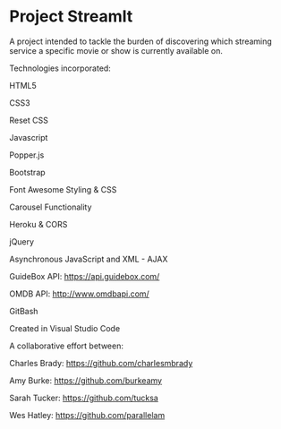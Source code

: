 # Project StreamIt

A project intended to tackle the burden of discovering which streaming service a specific movie or show is currently available on.

Technologies incorporated:

HTML5

CSS3

Reset CSS

Javascript

Popper.js

Bootstrap

Font Awesome Styling & CSS

Carousel Functionality

Heroku & CORS

jQuery

Asynchronous JavaScript and XML - AJAX

GuideBox API: https://api.guidebox.com/

OMDB API: http://www.omdbapi.com/

GitBash

Created in Visual Studio Code

A collaborative effort between: 

Charles Brady: https://github.com/charlesmbrady

Amy Burke: https://github.com/burkeamy

Sarah Tucker: https://github.com/tucksa

Wes Hatley: https://github.com/parallelam